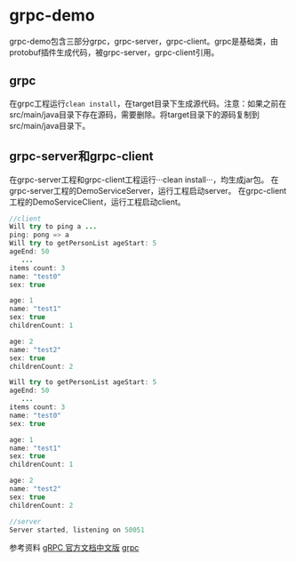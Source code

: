 # grpc-demo
grpc-demo包含三部分grpc，grpc-server，grpc-client。grpc是基础类，由protobuf插件生成代码，被grpc-server，grpc-client引用。

## grpc
在grpc工程运行```clean install```，在target目录下生成源代码。注意：如果之前在src/main/java目录下存在源码，需要删除。将target目录下的源码复制到src/main/java目录下。

## grpc-server和grpc-client
在grpc-server工程和grpc-client工程运行···clean install···，均生成jar包。
在grpc-server工程的DemoServiceServer，运行工程启动server。
在grpc-client工程的DemoServiceClient，运行工程启动client。

```java
//client
Will try to ping a ...
ping: pong => a
Will try to getPersonList ageStart: 5
ageEnd: 50
   ...
items count: 3
name: "test0"
sex: true

age: 1
name: "test1"
sex: true
childrenCount: 1

age: 2
name: "test2"
sex: true
childrenCount: 2

Will try to getPersonList ageStart: 5
ageEnd: 50
   ...
items count: 3
name: "test0"
sex: true

age: 1
name: "test1"
sex: true
childrenCount: 1

age: 2
name: "test2"
sex: true
childrenCount: 2
```
```java
//server
Server started, listening on 50051
```

参考资料
[gRPC 官方文档中文版](http://doc.oschina.net/grpc?t=58008)
[grpc](https://github.com/grpc)

